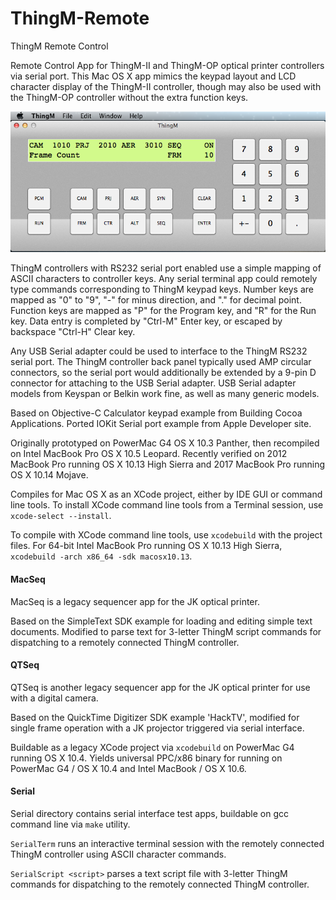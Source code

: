 # ThingM-Remote
ThingM Remote Control

Remote Control App for ThingM-II and ThingM-OP optical printer controllers via serial port.
This Mac OS X app mimics the keypad layout and LCD character display of the ThingM-II controller,
though may also be used with the ThingM-OP controller without the extra function keys.

![ThingM Controller Keypad](Controller.png)

ThingM controllers with RS232 serial port enabled use a simple mapping of ASCII characters to controller keys.
Any serial terminal app could remotely type commands corresponding to ThingM keypad keys.
Number keys are mapped as "0" to "9", "-" for minus direction, and "." for decimal point.
Function keys are mapped as "P" for the Program key, and "R" for the Run key.
Data entry is completed by "Ctrl-M" Enter key, or escaped by backspace "Ctrl-H" Clear key.

Any USB Serial adapter could be used to interface to the ThingM RS232 serial port.
The ThingM controller back panel typically used AMP circular connectors, so the serial port would additionally be extended by a 9-pin D connector for attaching to the USB Serial adapter. USB Serial adapter models from Keyspan or Belkin work fine, as well as many generic models.

Based on Objective-C Calculator keypad example from Building Cocoa Applications.
Ported IOKit Serial port example from Apple Developer site.

Originally prototyped on PowerMac G4 OS X 10.3 Panther, then recompiled on Intel MacBook Pro OS X 10.5 Leopard.
Recently verified on 2012 MacBook Pro running OS X 10.13 High Sierra and 2017 MacBook Pro running OS X 10.14 Mojave.

Compiles for Mac OS X as an XCode project, either by IDE GUI or command line tools. 
To install XCode command line tools from a Terminal session, use `xcode-select --install`.

To compile with XCode command line tools, use `xcodebuild` with the project files. 
For 64-bit Intel MacBook Pro running OS X 10.13 High Sierra, `xcodebuild -arch x86_64 -sdk macosx10.13`.

#### MacSeq
MacSeq is a legacy sequencer app for the JK optical printer.

Based on the SimpleText SDK example for loading and editing simple text documents.
Modified to parse text for 3-letter ThingM script commands for dispatching to a remotely connected ThingM controller.

#### QTSeq
QTSeq is another legacy sequencer app for the JK optical printer for use with a digital camera.

Based on the QuickTime Digitizer SDK example 'HackTV', modified for single frame operation
with a JK projector triggered via serial interface.

Buildable as a legacy XCode project via `xcodebuild` on PowerMac G4 running OS X 10.4.
Yields universal PPC/x86 binary for running on PowerMac G4 / OS X 10.4 and Intel MacBook / OS X 10.6.

#### Serial
Serial directory contains serial interface test apps, buildable on gcc command line via `make` utility.

`SerialTerm` runs an interactive terminal session with the remotely connected ThingM controller using ASCII character commands.

`SerialScript <script>` parses a text script file with 3-letter ThingM commands for dispatching to the remotely connected ThingM controller.

